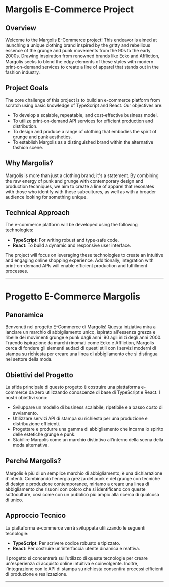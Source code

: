 # Margolis E-Commerce Project

## Overview

Welcome to the Margolis E-Commerce project! This endeavor is aimed at launching a unique clothing brand inspired by the gritty and rebellious essence of the grunge and punk movements from the 90s to the early 2000s. Drawing inspiration from renowned brands like Ecko and Affliction, Margolis seeks to blend the edgy elements of these styles with modern print-on-demand services to create a line of apparel that stands out in the fashion industry.

## Project Goals

The core challenge of this project is to build an e-commerce platform from scratch using basic knowledge of TypeScript and React. Our objectives are:

- To develop a scalable, repeatable, and cost-effective business model.
- To utilize print-on-demand API services for efficient production and distribution.
- To design and produce a range of clothing that embodies the spirit of grunge and punk aesthetics.
- To establish Margolis as a distinguished brand within the alternative fashion scene.

## Why Margolis?

Margolis is more than just a clothing brand; it's a statement. By combining the raw energy of punk and grunge with contemporary design and production techniques, we aim to create a line of apparel that resonates with those who identify with these subcultures, as well as with a broader audience looking for something unique.

## Technical Approach

The e-commerce platform will be developed using the following technologies:

- **TypeScript**: For writing robust and type-safe code.
- **React**: To build a dynamic and responsive user interface.

The project will focus on leveraging these technologies to create an intuitive and engaging online shopping experience. Additionally, integration with print-on-demand APIs will enable efficient production and fulfillment processes.

---

# Progetto E-Commerce Margolis

## Panoramica

Benvenuti nel progetto E-Commerce di Margolis! Questa iniziativa mira a lanciare un marchio di abbigliamento unico, ispirato all'essenza grezza e ribelle dei movimenti grunge e punk dagli anni '90 agli inizi degli anni 2000. Traendo ispirazione da marchi rinomati come Ecko e Affliction, Margolis cerca di fondere gli elementi audaci di questi stili con i servizi moderni di stampa su richiesta per creare una linea di abbigliamento che si distingua nel settore della moda.

## Obiettivi del Progetto

La sfida principale di questo progetto è costruire una piattaforma e-commerce da zero utilizzando conoscenze di base di TypeScript e React. I nostri obiettivi sono:

- Sviluppare un modello di business scalabile, ripetibile e a basso costo di avviamento.
- Utilizzare servizi API di stampa su richiesta per una produzione e distribuzione efficienti.
- Progettare e produrre una gamma di abbigliamento che incarna lo spirito delle estetiche grunge e punk.
- Stabilire Margolis come un marchio distintivo all'interno della scena della moda alternativa.

## Perché Margolis?

Margolis è più di un semplice marchio di abbigliamento; è una dichiarazione d'intenti. Combinando l'energia grezza del punk e del grunge con tecniche di design e produzione contemporanee, miriamo a creare una linea di abbigliamento che risuoni con coloro che si identificano con queste sottoculture, così come con un pubblico più ampio alla ricerca di qualcosa di unico.

## Approccio Tecnico

La piattaforma e-commerce verrà sviluppata utilizzando le seguenti tecnologie:

- **TypeScript**: Per scrivere codice robusto e tipizzato.
- **React**: Per costruire un'interfaccia utente dinamica e reattiva.

Il progetto si concentrerà sull'utilizzo di queste tecnologie per creare un'esperienza di acquisto online intuitiva e coinvolgente. Inoltre, l'integrazione con le API di stampa su richiesta consentirà processi efficienti di produzione e realizzazione.

---
